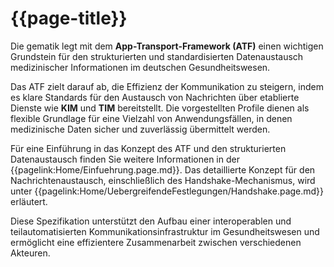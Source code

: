 # {{page-title}}

Die gematik legt mit dem **App-Transport-Framework (ATF)** einen wichtigen Grundstein für den strukturierten und standardisierten Datenaustausch medizinischer Informationen im deutschen Gesundheitswesen. 

Das ATF zielt darauf ab, die Effizienz der Kommunikation zu steigern, indem es klare Standards für den Austausch von Nachrichten über etablierte Dienste wie **KIM** und **TIM** bereitstellt. Die vorgestellten Profile dienen als flexible Grundlage für eine Vielzahl von Anwendungsfällen, in denen medizinische Daten sicher und zuverlässig übermittelt werden.

Für eine Einführung in das Konzept des ATF und den strukturierten Datenaustausch finden Sie weitere Informationen in der {{pagelink:Home/Einfuehrung.page.md}}. Das detaillierte Konzept für den Nachrichtenaustausch, einschließlich des Handshake-Mechanismus, wird unter {{pagelink:Home/UebergreifendeFestlegungen/Handshake.page.md}} erläutert.

Diese Spezifikation unterstützt den Aufbau einer interoperablen und teilautomatisierten Kommunikationsinfrastruktur im Gesundheitswesen und ermöglicht eine effizientere Zusammenarbeit zwischen verschiedenen Akteuren.